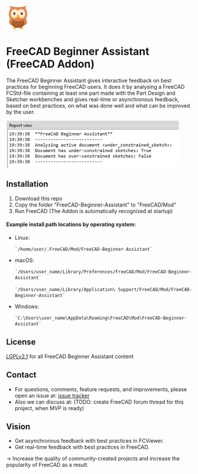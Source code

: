 ![FreeCAD Beginner Assistant Owl Icon](icons/owl-2.png)

# FreeCAD Beginner Assistant (FreeCAD Addon)


The FreeCAD Beginner Assistant gives interactive feedback on best practices for beginning FreeCAD users. It does it by analysing a FreeCAD FCStd-file containing at least one part made with the Part Design and Sketcher workbenches and gives real-time or asynchronous feedback, based on best practices, on what was done well and what can be improved by the user.

![FreeCAD Beginner Assistant in the Report View](Screenshots/report-view-freecad-beginner-assistant.jpg)


## Installation
1. Download this repo
2. Copy the folder "FreeCAD-Beginner-Assistant" to "FreeCAD/Mod"
3. Run FreeCAD (The Addon is automatically recognized at startup)

#### Example install path locations by operating system:

* Linux:

      `/home/user/.FreeCAD/Mod/FreeCAD-Beginner-Assistant`


* macOS:

      `/Users/user_name/Library/Preferences/FreeCAD/Mod/FreeCAD-Beginner-Assistant`

      `/Users/user_name/Library/Application\ Support/FreeCAD/Mod/FreeCAD-Beginner-Assistant`


* Windows:

      `C:\Users\user_name\AppData\Roaming\FreeCAD\Mod\FreeCAD-Beginner-Assistant`



## License
[LGPLv2.1](https://github.com/alekssadowski95/FreeCAD-Beginner-Assistant/blob/main/LICENSE) for all FreeCAD Beginner Assistant content

## Contact
* For questions, comments, feature requests, and improvements, please open an issue at: [issue tracker](https://github.com/alekssadowski95/FreeCAD-Beginner-Assistant/issues)
* Also we can discuss at: (TODO: create FreeCAD forum thread for this project, when MVP is ready)

## Vision
- Get asynchronous feedback with best practices in FCViewer.
- Get real-time feedback with best practices in FreeCAD.

-> Increase the quality of community-created projects and increase the popularity of FreeCAD as a result.
